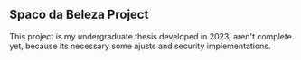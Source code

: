 ## Spaco da Beleza Project

This project is my undergraduate thesis developed in 2023, aren't complete yet, because its necessary some ajusts and security implementations.
